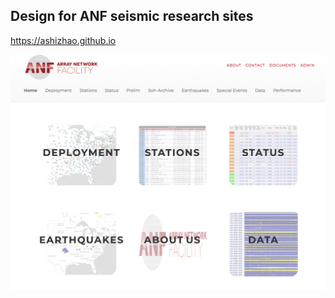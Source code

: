 ## Design for ANF seismic research sites

https://ashizhao.github.io

![alt text](https://github.com/ashizhao/ashizhao.github.io/blob/master/img/screenshot.png)
